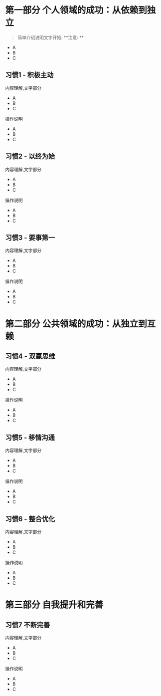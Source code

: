 # 第一部分 个人领域的成功：从依赖到独立 #

> 简单介绍说明文字开始:
**注意: **

* A
* B
* C

## 习惯1 - 积极主动 ##

内容理解,文字部分
* A
* B
* C

操作说明
* A
* B
* C

## 习惯2 - 以终为始 ##

内容理解,文字部分
* A
* B
* C

操作说明
* A
* B
* C


## 习惯3 - 要事第一 ##

内容理解,文字部分
* A
* B
* C

操作说明
* A
* B
* C


# 第二部分 公共领域的成功：从独立到互赖 #

## 习惯4 - 双赢思维 ##

内容理解,文字部分
* A
* B
* C

操作说明
* A
* B
* C


## 习惯5 - 移情沟通 ##

内容理解,文字部分
* A
* B
* C

操作说明
* A
* B
* C


## 习惯6 - 整合优化 ##

内容理解,文字部分
* A
* B
* C

操作说明
* A
* B
* C


# 第三部分 自我提升和完善 #

## 习惯7 不断完善 ##

内容理解,文字部分
* A
* B
* C

操作说明
* A
* B
* C

